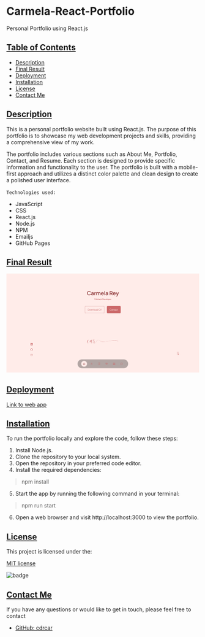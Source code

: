 # Carmela-React-Portfolio
Personal Portfolio using React.js


## [Table of Contents](#table-of-contents)

- [Description](#description)
- [Final Result](#final-result)
- [Deployment](#deployment)
- [Installation](#installation)
- [License](#license)
- [Contact Me](#contact)

## [Description](#table-of-contents)

This is a personal portfolio website built using React.js. The purpose of this portfolio is to showcase my web development projects and skills, providing a comprehensive view of my work.

The portfolio includes various sections such as About Me, Portfolio, Contact, and Resume. Each section is designed to provide specific information and functionality to the user. The portfolio is built with a mobile-first approach and utilizes a distinct color palette and clean design to create a polished user interface.


`Technologies used:`

- JavaScript
- CSS
- React.js
- Node.js
- NPM 
- Emailjs
- GitHub Pages

## [Final Result](#table-of-contents)

![Homepage](./src/assets/my-portfolio.png)



## [Deployment](#deployment)

[Link to web app](https://cdrcar.github.io/Carmela-React-Portfolio/)

## [Installation](#installation)

To run the portfolio locally and explore the code, follow these steps:
1. Install Node.js.
2. Clone the repository to your local system.
3. Open the repository in your preferred code editor.
4. Install the required dependencies:

> npm install

5. Start the app by running the following command in your terminal: 

> npm run start

6. Open a web browser and visit http://localhost:3000 to view the portfolio.

## [License](#table-of-contents)

This project is licensed under the:

[MIT license](https://choosealicense.com/licenses/MIT)

![badge](https://img.shields.io/badge/license-MIT-green>)


## [Contact Me](#table-of-contents)
If you have any questions or would like to get in touch, please feel free to contact 

- [GitHub: cdrcar](https://github.com/cdrcar)


